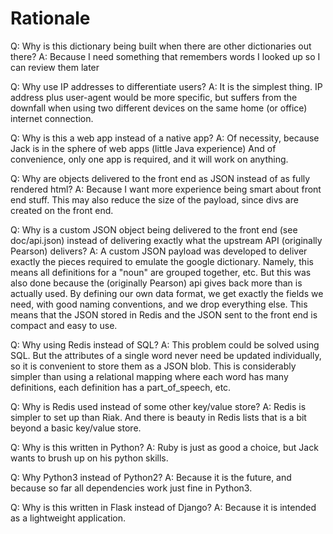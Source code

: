 Rationale
=========

Q: Why is this dictionary being built when there are other dictionaries out there?
A: Because I need something that remembers words I looked up so I can review them later

Q: Why use IP addresses to differentiate users?
A: It is the simplest thing. IP address plus user-agent would be more specific,
   but suffers from the downfall when using two different devices on the same
   home (or office) internet connection.

Q: Why is this a web app instead of a native app?
A: Of necessity, because Jack is in the sphere of web apps (little Java experience)
   And of convenience, only one app is required, and it will work on anything.

Q: Why are objects delivered to the front end as JSON instead of as fully rendered html?
A: Because I want more experience being smart about front end stuff. This may also reduce
   the size of the payload, since divs are created on the front end.

Q: Why is a custom JSON object being delivered to the front end (see doc/api.json)
   instead of delivering exactly what the upstream API (originally Pearson) delivers?
A: A custom JSON payload was developed to deliver exactly the pieces required to
   emulate the google dictionary. Namely, this means all definitions for a "noun"
   are grouped together, etc. But this was also done because the (originally Pearson)
   api gives back more than is actually used. By defining our own data format, we get
   exactly the fields we need, with good naming conventions, and we drop everything else.
   This means that the JSON stored in Redis and the JSON sent to the front end is compact
   and easy to use.

Q: Why using Redis instead of SQL?
A: This problem could be solved using SQL. But the attributes of a single word never need be
   updated individually, so it is convenient to store them as a JSON blob. This is
   considerably simpler than using a relational mapping where each word has many
   definitions, each definition has a part_of_speech, etc.

Q: Why is Redis used instead of some other key/value store?
A: Redis is simpler to set up than Riak. And there is beauty in Redis lists that is
   a bit beyond a basic key/value store.

Q: Why is this written in Python?
A: Ruby is just as good a choice, but Jack wants to brush up on his python skills.

Q: Why Python3 instead of Python2?
A: Because it is the future, and because so far all dependencies work just fine in Python3.

Q: Why is this written in Flask instead of Django?
A: Because it is intended as a lightweight application.



